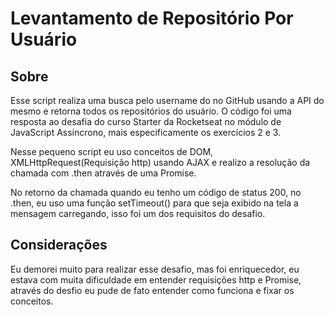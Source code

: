 # Levantamento de Repositório Por Usuário

## Sobre
Esse script realiza uma busca pelo username do no GitHub usando a API do mesmo e retorna todos os repositórios do usuário.
O código foi uma resposta ao desafia do curso Starter da Rocketseat no módulo de JavaScript Assíncrono, mais especificamente os exercícios 2 e 3.

Nesse pequeno script eu uso conceitos de DOM, XMLHttpRequest(Requisição http) usando AJAX e realizo a resolução da chamada com .then através de uma Promise.

No retorno da chamada quando eu tenho um código de status 200, no .then, eu uso uma função setTimeout() para que seja exibido na tela a mensagem carregando, isso foi um dos requisitos do desafio.

## Considerações
Eu demorei muito para realizar esse desafio, mas foi enriquecedor, eu estava com muita dificuldade em entender requisições http e Promise, através do desfio eu pude de fato entender como funciona e fixar os conceitos.